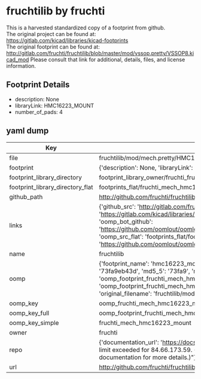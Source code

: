 # fruchtilib by fruchti  
This is a harvested standardized copy of a footprint from github.  
The original project can be found at:  
https://gitlab.com/kicad/libraries/kicad-footprints  
The original footprint can be found at:
http://gitlab.com/fruchti/fruchtilib/blob/master/mod/vssop.pretty/VSSOP8.kicad_mod
Please consult that link for additional, details, files, and license information.  
## Footprint Details
* description: None  
* libraryLink: HMC16223_MOUNT  
* number_of_pads: 4  
## yaml dump  
| Key | Value |  
| --- | --- |  
| file | fruchtilib/mod/mech.pretty/HMC16223_MOUNT.kicad_mod |  
| footprint | {'description': None, 'libraryLink': 'HMC16223_MOUNT', 'number_of_pads': 4} |  
| footprint_library_directory | footprint_library_owner/fruchti_fruchtilib |  
| footprint_library_directory_flat | footprints_flat/fruchti_mech_hmc16223_mount/working |  
| github_path | http://github.com/fruchti/fruchtilib/blob/master/mod/mech.pretty/HMC16223_MOUNT.kicad_mod |  
| links | {'github_src': 'http://gitlab.com/fruchti/fruchtilib/blob/master/mod/vssop.pretty/VSSOP8.kicad_mod', 'github_src_repo': 'https://gitlab.com/kicad/libraries/kicad-footprints', 'oomp_bot': 'footprints/fruchti_mech_hmc16223_mount/working', 'oomp_bot_github': 'https://github.com/oomlout/oomlout_oomp_footprint_bot/tree/main/footprints/fruchti_mech_hmc16223_mount/working', 'oomp_src_flat': 'footprints_flat/footprints_flat/fruchti_mech_hmc16223_mount/working', 'oomp_src_flat_github': 'https://github.com/oomlout/oomlout_oomp_footprint_src/tree/main/footprints_flat/fruchti_mech_hmc16223_mount/working'} |  
| name | fruchtilib |  
| oomp | {'footprint_name': 'hmc16223_mount', 'library_name': 'mech', 'md5': '73fa9eb43d21b714bccaf1c775e762b4', 'md5_10': '73fa9eb43d', 'md5_5': '73fa9', 'md5_6': '73fa9e', 'oomp_key': 'oomp_fruchti_mech_hmc16223_mount', 'oomp_key_extra': 'oomp_footprint_fruchti_mech_hmc16223_mount', 'oomp_key_full': 'oomp_footprint_fruchti_mech_hmc16223_mount_73fa9e', 'oomp_key_simple': 'fruchti_mech_hmc16223_mount', 'original_filename': 'fruchtilib/mod/mech.pretty/HMC16223_MOUNT.kicad_mod', 'owner_name': 'fruchti'} |  
| oomp_key | oomp_fruchti_mech_hmc16223_mount |  
| oomp_key_full | oomp_footprint_fruchti_mech_hmc16223_mount |  
| oomp_key_simple | fruchti_mech_hmc16223_mount |  
| owner | fruchti |  
| repo | {'documentation_url': 'https://docs.github.com/rest/overview/resources-in-the-rest-api#rate-limiting', 'message': "API rate limit exceeded for 84.66.173.59. (But here's the good news: Authenticated requests get a higher rate limit. Check out the documentation for more details.)"} |  
| url | http://github.com/fruchti/fruchtilib |  

